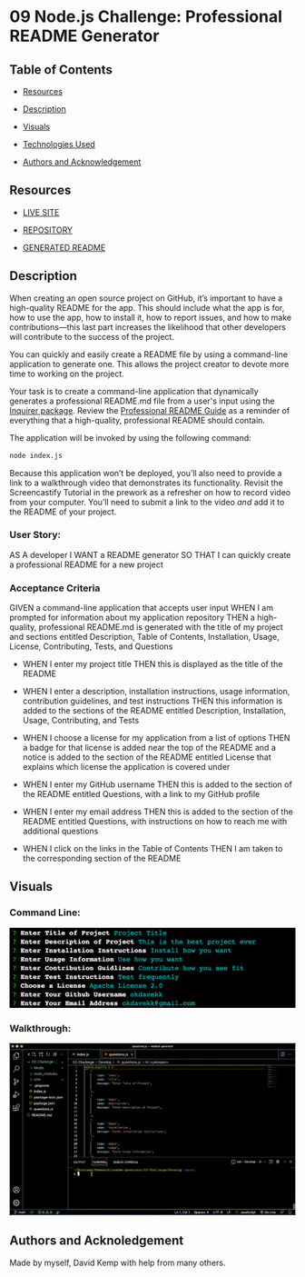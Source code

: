 # 09 Node.js Challenge: Professional README Generator

## Table of Contents

- [Resources](#resources)

- [Description](#description)

- [Visuals](#visuals)

- [Technologies Used](#technologies-used)

- [Authors and Acknowledgement](#authors-and-acknowledgement)

## Resources

- [LIVE SITE](https://okdavekk.github.io/readme-generator/)

- [REPOSITORY](https://github.com/okdavekk/readme-generator)

- [GENERATED README](https://github.com/okdavekk/readme-generator/blob/main/02-Challenge/Develop/generatedREADME.md)



## Description
When creating an open source project on GitHub, it’s important to have a high-quality README for the app. This should include what the app is for, how to use the app, how to install it, how to report issues, and how to make contributions&mdash;this last part increases the likelihood that other developers will contribute to the success of the project. 

You can quickly and easily create a README file by using a command-line application to generate one. This allows the project creator to devote more time to working on the project.

Your task is to create a command-line application that dynamically generates a professional README.md file from a user's input using the [Inquirer package](https://www.npmjs.com/package/inquirer). Review the [Professional README Guide](https://coding-boot-camp.github.io/full-stack/github/professional-readme-guide) as a reminder of everything that a high-quality, professional README should contain. 

The application will be invoked by using the following command:

```bash
node index.js
```

Because this application won’t be deployed, you’ll also need to provide a link to a walkthrough video that demonstrates its functionality. Revisit the Screencastify Tutorial in the prework as a refresher on how to record video from your computer. You’ll need to submit a link to the video _and_ add it to the README of your project.

### User Story:
AS A developer
I WANT a README generator
SO THAT I can quickly create a professional README for a new project

### Acceptance Criteria
GIVEN a command-line application that accepts user input WHEN I am prompted for information about my application repository THEN a high-quality, professional README.md is generated with the title of my project and sections entitled Description, Table of Contents, Installation, Usage, License, Contributing, Tests, and Questions

- WHEN I enter my project title THEN this is displayed as the title of the README

- WHEN I enter a description, installation instructions, usage information, contribution guidelines, and test instructions THEN this information is added to the sections of the README entitled Description, Installation, Usage, Contributing, and Tests

- WHEN I choose a license for my application from a list of options THEN a badge for that license is added near the top of the README and a notice is added to the section of the README entitled License that explains which license the application is covered under

- WHEN I enter my GitHub username THEN this is added to the section of the README entitled Questions, with a link to my GitHub profile

- WHEN I enter my email address THEN this is added to the section of the README entitled Questions, with instructions on how to reach me with additional questions

- WHEN I click on the links in the Table of Contents THEN I am taken to the corresponding section of the README

## Visuals

### Command Line:
![Command Line Still](./02-Challenge/Develop/Media/command-line-example.png)

### Walkthrough:
![Screencastify](./02-Challenge/Develop/Media/demo.gif)


## Authors and Acknoledgement
Made by myself, David Kemp with help from many others.